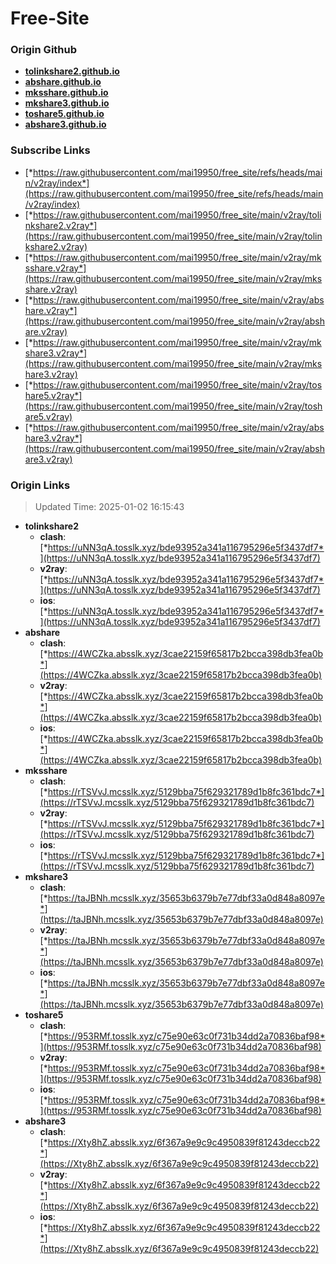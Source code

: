 # Free-Site

### Origin Github

- [**tolinkshare2.github.io**](https://github.com/tolinkshare2/tolinkshare2.github.io)
- [**abshare.github.io**](https://github.com/abshare/abshare.github.io)
- [**mksshare.github.io**](https://github.com/mksshare/mksshare.github.io)
- [**mkshare3.github.io**](https://github.com/mkshare3/mkshare3.github.io)
- [**toshare5.github.io**](https://github.com/toshare5/toshare5.github.io)
- [**abshare3.github.io**](https://github.com/abshare3/abshare3.github.io)

### Subscribe Links

- [*https://raw.githubusercontent.com/mai19950/free_site/refs/heads/main/v2ray/index*](https://raw.githubusercontent.com/mai19950/free_site/refs/heads/main/v2ray/index)
- [*https://raw.githubusercontent.com/mai19950/free_site/main/v2ray/tolinkshare2.v2ray*](https://raw.githubusercontent.com/mai19950/free_site/main/v2ray/tolinkshare2.v2ray)
- [*https://raw.githubusercontent.com/mai19950/free_site/main/v2ray/mksshare.v2ray*](https://raw.githubusercontent.com/mai19950/free_site/main/v2ray/mksshare.v2ray)
- [*https://raw.githubusercontent.com/mai19950/free_site/main/v2ray/abshare.v2ray*](https://raw.githubusercontent.com/mai19950/free_site/main/v2ray/abshare.v2ray)
- [*https://raw.githubusercontent.com/mai19950/free_site/main/v2ray/mkshare3.v2ray*](https://raw.githubusercontent.com/mai19950/free_site/main/v2ray/mkshare3.v2ray)
- [*https://raw.githubusercontent.com/mai19950/free_site/main/v2ray/toshare5.v2ray*](https://raw.githubusercontent.com/mai19950/free_site/main/v2ray/toshare5.v2ray)
- [*https://raw.githubusercontent.com/mai19950/free_site/main/v2ray/abshare3.v2ray*](https://raw.githubusercontent.com/mai19950/free_site/main/v2ray/abshare3.v2ray)

### Origin Links

> Updated Time: 2025-01-02 16:15:43

- **tolinkshare2**
  - **clash**: [*https://uNN3qA.tosslk.xyz/bde93952a341a116795296e5f3437df7*](https://uNN3qA.tosslk.xyz/bde93952a341a116795296e5f3437df7)
  - **v2ray**: [*https://uNN3qA.tosslk.xyz/bde93952a341a116795296e5f3437df7*](https://uNN3qA.tosslk.xyz/bde93952a341a116795296e5f3437df7)
  - **ios**: [*https://uNN3qA.tosslk.xyz/bde93952a341a116795296e5f3437df7*](https://uNN3qA.tosslk.xyz/bde93952a341a116795296e5f3437df7)
- **abshare**
  - **clash**: [*https://4WCZka.absslk.xyz/3cae22159f65817b2bcca398db3fea0b*](https://4WCZka.absslk.xyz/3cae22159f65817b2bcca398db3fea0b)
  - **v2ray**: [*https://4WCZka.absslk.xyz/3cae22159f65817b2bcca398db3fea0b*](https://4WCZka.absslk.xyz/3cae22159f65817b2bcca398db3fea0b)
  - **ios**: [*https://4WCZka.absslk.xyz/3cae22159f65817b2bcca398db3fea0b*](https://4WCZka.absslk.xyz/3cae22159f65817b2bcca398db3fea0b)
- **mksshare**
  - **clash**: [*https://rTSVvJ.mcsslk.xyz/5129bba75f629321789d1b8fc361bdc7*](https://rTSVvJ.mcsslk.xyz/5129bba75f629321789d1b8fc361bdc7)
  - **v2ray**: [*https://rTSVvJ.mcsslk.xyz/5129bba75f629321789d1b8fc361bdc7*](https://rTSVvJ.mcsslk.xyz/5129bba75f629321789d1b8fc361bdc7)
  - **ios**: [*https://rTSVvJ.mcsslk.xyz/5129bba75f629321789d1b8fc361bdc7*](https://rTSVvJ.mcsslk.xyz/5129bba75f629321789d1b8fc361bdc7)
- **mkshare3**
  - **clash**: [*https://taJBNh.mcsslk.xyz/35653b6379b7e77dbf33a0d848a8097e*](https://taJBNh.mcsslk.xyz/35653b6379b7e77dbf33a0d848a8097e)
  - **v2ray**: [*https://taJBNh.mcsslk.xyz/35653b6379b7e77dbf33a0d848a8097e*](https://taJBNh.mcsslk.xyz/35653b6379b7e77dbf33a0d848a8097e)
  - **ios**: [*https://taJBNh.mcsslk.xyz/35653b6379b7e77dbf33a0d848a8097e*](https://taJBNh.mcsslk.xyz/35653b6379b7e77dbf33a0d848a8097e)
- **toshare5**
  - **clash**: [*https://953RMf.tosslk.xyz/c75e90e63c0f731b34dd2a70836baf98*](https://953RMf.tosslk.xyz/c75e90e63c0f731b34dd2a70836baf98)
  - **v2ray**: [*https://953RMf.tosslk.xyz/c75e90e63c0f731b34dd2a70836baf98*](https://953RMf.tosslk.xyz/c75e90e63c0f731b34dd2a70836baf98)
  - **ios**: [*https://953RMf.tosslk.xyz/c75e90e63c0f731b34dd2a70836baf98*](https://953RMf.tosslk.xyz/c75e90e63c0f731b34dd2a70836baf98)
- **abshare3**
  - **clash**: [*https://Xty8hZ.absslk.xyz/6f367a9e9c9c4950839f81243deccb22*](https://Xty8hZ.absslk.xyz/6f367a9e9c9c4950839f81243deccb22)
  - **v2ray**: [*https://Xty8hZ.absslk.xyz/6f367a9e9c9c4950839f81243deccb22*](https://Xty8hZ.absslk.xyz/6f367a9e9c9c4950839f81243deccb22)
  - **ios**: [*https://Xty8hZ.absslk.xyz/6f367a9e9c9c4950839f81243deccb22*](https://Xty8hZ.absslk.xyz/6f367a9e9c9c4950839f81243deccb22)
